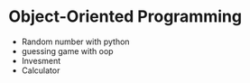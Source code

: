# Object-Oriented Programming 
- Random number with python
- guessing game with oop
- Invesment
- Calculator
